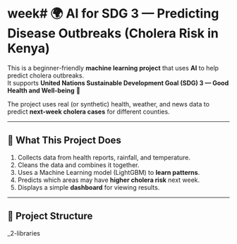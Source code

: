 # week# 🌍 AI for SDG 3 — Predicting Disease Outbreaks (Cholera Risk in Kenya)

This is a beginner-friendly **machine learning project** that uses **AI** to help predict cholera outbreaks.  
It supports **United Nations Sustainable Development Goal (SDG) 3 — Good Health and Well-being** 💚  

The project uses real (or synthetic) health, weather, and news data to predict **next-week cholera cases** for different counties.

---

## 🧩 What This Project Does
1. Collects data from health reports, rainfall, and temperature.  
2. Cleans the data and combines it together.  
3. Uses a Machine Learning model (LightGBM) to **learn patterns**.  
4. Predicts which areas may have **higher cholera risk** next week.  
5. Displays a simple **dashboard** for viewing results.

---

## 🧱 Project Structure

_2-libraries
